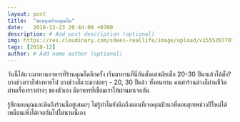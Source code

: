 ```yaml
---
layout: post
title:  "ขอบคุณร้านคุณอิ๊ด"
date:   2018-12-23 20:44:08 +0700
description: # Add post description (optional)
img: https://res.cloudinary.com/sdees-reallife/image/upload/v1555207707/Screenshot_from_2019-04-14_09-06-54.png # Add image post (optional)
tags: [2018-12]
author: # Add name author (optional)
---
```

วันนี้ได้แวะมาทานอาหารที่ร้านคุณอิ๊ดอีกครั้ง เริ่มมาทานที่นี่กันตั้งแต่สมัยเมื่อ 20-30 ปีมาแล้วได้มั๊ง? บางช่วงเราก็ห่างหายไป บางช่วงก็แวะมาบ่อยๆ - 20, 30 ปีแล้ว ทั้งคนทาน คนทำร้านต่างก็ผ่านชีวิต ผ่านเรื่องราวต่างๆ ของตัวเอง มีอาหารที่เชื่อมเราให้ผ่านมาเจอกัน

รู้สึกขอบคุณและคิดถึงร้านนี้อยู่เสมอๆ ไม่รู้ทำไมยังนึกถึงตอนที่เจอคุณป้าแกที่ดอยสุเทพช่วงปีใหม่ได้เหมือนเพิ่งได้เจอกันไปไม่นานนี้เอง
